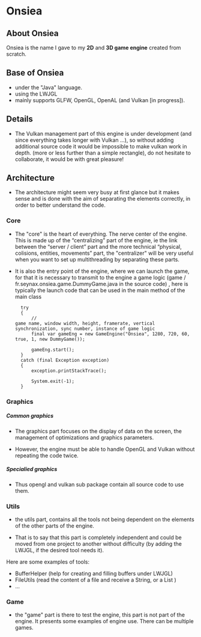 # Onsiea

## About Onsiea

Onsiea is the name I gave to my **2D** and **3D game engine** created from scratch.

## Base of Onsiea

- under the "Java" language.
- using the LWJGL
- mainly supports GLFW, OpenGL, OpenAL (and Vulkan [in progress]).

## Details

- The Vulkan management part of this engine is under development (and since everything takes longer with Vulkan ...), so without adding additional source code it would be impossible to make vulkan work in depth. (more or less further than a simple rectangle), do not hesitate to collaborate, it would be with great pleasure!

## Architecture

- The architecture might seem very busy at first glance but it makes sense and is done with the aim of separating the elements correctly, in order to better understand the code.

### Core

- The "core" is the heart of everything. The nerve center of the engine. This is made up of the “centralizing” part of the engine, ie the link between the “server / client” part and the more technical “physical, colisions, entities, movements” part, the "centralizer" will be very useful when you want to set up multithreading by separating these parts.

- It is also the entry point of the engine, where we can launch the game, for that it is necessary to transmit to the engine a game logic (game / fr.seynax.onsiea.game.DummyGame.java in the source code) , here is typically the launch code that can be used in the main method of the main class

		try
		{
			//																	game name, window width, height, framerate, vertical synchronization, sync number, instance of game logic
			final var gameEng = new GameEngine("Onsiea", 1280, 720, 60, true, 1, new DummyGame());

			gameEng.start();
		}
		catch (final Exception exception)
		{
			exception.printStackTrace();

			System.exit(-1);
		}

### Graphics

##### Common graphics
- The graphics part focuses on the display of data on the screen, the management of optimizations and graphics parameters.

- However, the engine must be able to handle OpenGL and Vulkan without repeating the code twice.

##### Specialied graphics

- Thus opengl and vulkan sub package contain all source code to use them.

### Utils

- the utils part, contains all the tools not being dependent on the elements of the other parts of the engine.

- That is to say that this part is completely independent and could be moved from one project to another without difficulty (by adding the LWJGL, if the desired tool needs it).

Here are some examples of tools:
- BufferHelper
 (help for creating and filling buffers under LWJGL)
- FileUtils (read the content of a file and receive a String, or a List <String>)
- ...

### Game

- the "game" part is there to test the engine, this part is not part of the engine. It presents some examples of engine use. There can be multiple games.
